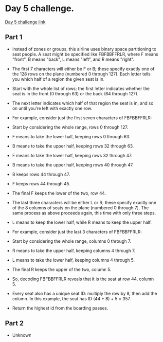 # Day 5 challenge.

[Day 5 challenge link](https://adventofcode.com/2020/day/5)

## Part 1

- Instead of zones or groups, this airline uses binary space partitioning to seat people. A seat might be specified like FBFBBFFRLR, where F means "front", B means "back", L means "left", and R means "right".

- The first 7 characters will either be F or B; these specify exactly one of the 128 rows on the plane (numbered 0 through 127). Each letter tells you which half of a region the given seat is in.
- Start with the whole list of rows; the first letter indicates whether the seat is in the front (0 through 63) or the back (64 through 127).
- The next letter indicates which half of that region the seat is in, and so on until you're left with exactly one row.

- For example, consider just the first seven characters of FBFBBFFRLR:

- Start by considering the whole range, rows 0 through 127.
- F means to take the lower half, keeping rows 0 through 63.
- B means to take the upper half, keeping rows 32 through 63.
- F means to take the lower half, keeping rows 32 through 47.
- B means to take the upper half, keeping rows 40 through 47.
- B keeps rows 44 through 47.
- F keeps rows 44 through 45.
- The final F keeps the lower of the two, row 44.

- The last three characters will be either L or R; these specify exactly one of the 8 columns of seats on the plane (numbered 0 through 7). The same process as above proceeds again, this time with only three steps.
- L means to keep the lower half, while R means to keep the upper half.

- For example, consider just the last 3 characters of FBFBBFFRLR:

- Start by considering the whole range, columns 0 through 7.
- R means to take the upper half, keeping columns 4 through 7.
- L means to take the lower half, keeping columns 4 through 5.
- The final R keeps the upper of the two, column 5.
- So, decoding FBFBBFFRLR reveals that it is the seat at row 44, column 5.

- Every seat also has a unique seat ID: multiply the row by 8, then add the column. In this example, the seat has ID (44 \* 8) + 5 = 357.

- Return the highest id from the boarding passes.

## Part 2

- Unknown
